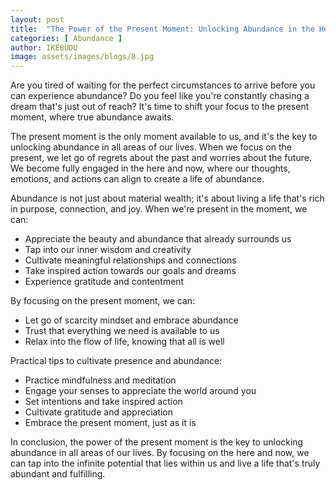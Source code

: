 ```yaml
---
layout: post
title:  "The Power of the Present Moment: Unlocking Abundance in the Here and Now"
categories: [ Abundance ]
author: IKEBUDU
image: assets/images/blogs/8.jpg
---
```


Are you tired of waiting for the perfect circumstances to arrive before you can experience abundance? Do you feel like you're constantly chasing a dream that's just out of reach? It's time to shift your focus to the present moment, where true abundance awaits.

The present moment is the only moment available to us, and it's the key to unlocking abundance in all areas of our lives. When we focus on the present, we let go of regrets about the past and worries about the future. We become fully engaged in the here and now, where our thoughts, emotions, and actions can align to create a life of abundance.

Abundance is not just about material wealth; it's about living a life that's rich in purpose, connection, and joy. When we're present in the moment, we can:

- Appreciate the beauty and abundance that already surrounds us
- Tap into our inner wisdom and creativity
- Cultivate meaningful relationships and connections
- Take inspired action towards our goals and dreams
- Experience gratitude and contentment

By focusing on the present moment, we can:

- Let go of scarcity mindset and embrace abundance
- Trust that everything we need is available to us
- Relax into the flow of life, knowing that all is well

Practical tips to cultivate presence and abundance:

- Practice mindfulness and meditation
- Engage your senses to appreciate the world around you
- Set intentions and take inspired action
- Cultivate gratitude and appreciation
- Embrace the present moment, just as it is

In conclusion, the power of the present moment is the key to unlocking abundance in all areas of our lives. By focusing on the here and now, we can tap into the infinite potential that lies within us and live a life that's truly abundant and fulfilling.